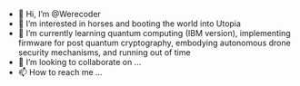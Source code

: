 - 👋 Hi, I’m @Werecoder
- 👀 I’m interested in horses and booting the world into Utopia
- 🌱 I’m currently learning quantum computing (IBM version), implementing firmware for post quantum cryptography, embodying autonomous drone security mechanisms, and running out of time
- 💞️ I’m looking to collaborate on ...
- 📫 How to reach me ...

<!---
Werecoder/Werecoder is a ✨ special ✨ repository because its `README.md` (this file) appears on your GitHub profile.
You can click the Preview link to take a look at your changes.
--->

